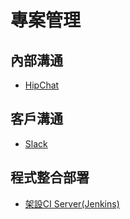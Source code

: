 # 專案管理

## 內部溝通

* [HipChat](https://www.hipchat.com/)

## 客戶溝通

* [Slack](https://slack.com/)

## 程式整合部署

* [架設CI Server\(Jenkins\)](http://joel-zhong.logdown.com/posts/545549/setup-ci-server-using-jenkins)


